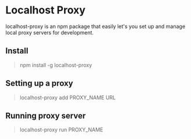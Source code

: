 # Localhost Proxy

localhost-proxy is an npm package that easily let's you set up and manage local proxy servers for development.

## Install
> npm install -g localhost-proxy

## Setting up a proxy
> localhost-proxy add PROXY_NAME URL

## Running proxy server
> localhost-proxy run PROXY_NAME


